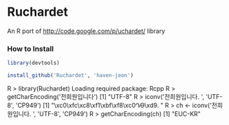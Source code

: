 Ruchardet
=========

An R port of http://code.google.com/p/uchardet/ library 

### How to Install 

```r
library(devtools)

install_github('Ruchardet', 'haven-jeon')
```

  R > library(Ruchardet)
  Loading required package: Rcpp
  R > getCharEncoding('전희원입니다')
  [1] "UTF-8"
  R > iconv('전희원입니다. ', 'UTF-8', 'CP949')
  [1] "\xc0\xfc\xc8\xf1\xbf\xf8\xc0Դϴ\xd9. "
  R > ch <- iconv('전희원입니다. ', 'UTF-8', 'CP949')
  R > getCharEncoding(ch)
  [1] "EUC-KR"



